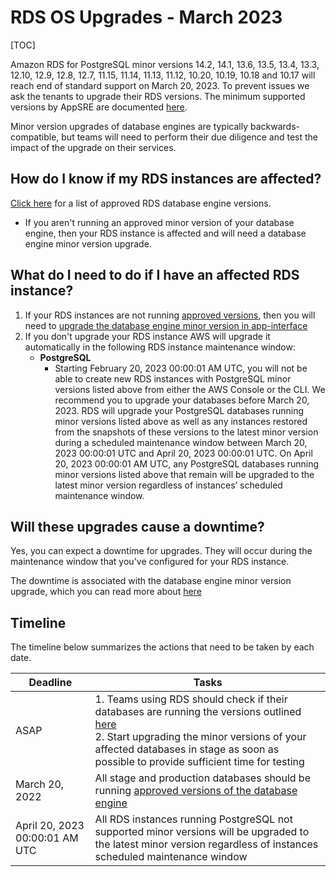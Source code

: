 # RDS OS Upgrades - March 2023

[TOC]

Amazon RDS for PostgreSQL minor versions 14.2, 14.1, 13.6, 13.5, 13.4, 13.3, 12.10, 12.9, 12.8, 12.7, 11.15, 11.14, 11.13, 11.12, 10.20, 10.19, 10.18 and 10.17 will reach end of standard support on March 20, 2023. To prevent issues we ask the tenants to upgrade their RDS versions. The minimum supported versions by AppSRE are documented [here](/README.md#approved-rds-versions).

Minor version upgrades of database engines are typically backwards-compatible, but teams will need to perform their due diligence and test the impact of the upgrade on their services.

## How do I know if my RDS instances are affected?

[Click here](/README.md#approved-rds-versions) for a list of approved RDS database engine versions.

- If you aren't running an approved minor version of your database engine, then your RDS instance is affected and will need a database engine minor version upgrade.

## What do I need to do if I have an affected RDS instance?

1. If your RDS instances are not running [approved versions](/README.md#approved-rds-versions), then you will need to [upgrade the database engine minor version in app-interface](/README.md#rds-minor-version-upgrades)
2. If you don't upgrade your RDS instance AWS will upgrade it automatically in the following RDS instance maintenance window:
   * **PostgreSQL**
     * Starting February 20, 2023 00:00:01 AM UTC, you will not be able to create new RDS instances with PostgreSQL minor versions listed above from either the AWS Console or the CLI. We recommend you to upgrade your databases before March 20, 2023. RDS will upgrade your PostgreSQL databases running minor versions listed above as well as any instances restored from the snapshots of these versions to the latest minor version during a scheduled maintenance window between March 20, 2023 00:00:01 UTC and April 20, 2023 00:00:01 UTC. On April 20, 2023 00:00:01 AM UTC, any PostgreSQL databases running minor versions listed above that remain will be upgraded to the latest minor version regardless of instances’ scheduled maintenance window.

## Will these upgrades cause a downtime?

Yes, you can expect a downtime for upgrades. They will occur during the maintenance window that you've configured for your RDS instance.

The downtime is associated with the database engine minor version upgrade, which you can read more about [here](/README.md#rds-minor-version-upgrades)

## Timeline

The timeline below summarizes the actions that need to be taken by each date.

| Deadline      | Tasks |
| ----------- | ----------- |
| ASAP      | 1. Teams using RDS should check if their databases are running the versions outlined [here](/README.md#approved-rds-versions)<br>2. Start upgrading the minor versions of your affected databases in stage as soon as possible to provide sufficient time for testing       |
| March 20, 2022   | All stage and production databases should be running [approved versions of the database engine](/README.md#approved-rds-versions)       |
| April 20, 2023 00:00:01 AM UTC | All RDS instances running PostgreSQL not supported minor versions will be upgraded to the latest minor version regardless of instances scheduled maintenance window    |
